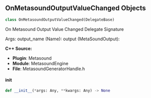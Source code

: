## OnMetasoundOutputValueChanged Objects

```python
class OnMetasoundOutputValueChanged(DelegateBase)
```

On Metasound Output Value Changed  Delegate Signature

Args:
    output_name (Name): 
    output (MetaSoundOutput):

**C++ Source:**

- **Plugin**: Metasound
- **Module**: MetasoundEngine
- **File**: MetasoundGeneratorHandle.h

<a id="unreal.OnMetasoundOutputValueChanged.__init__"></a>

#### __init__

```python
def __init__(*args: Any, **kwargs: Any) -> None
```

<a id="unreal.OnMetasoundOutputValueChangedMulticast"></a>